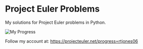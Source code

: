 # Project Euler Problems

My solutions for Project Euler problems in Python.

![My Progress](https://projecteuler.net/profile/rtjones06.png)

Follow my account at: https://projecteuler.net/progress=rtjones06
